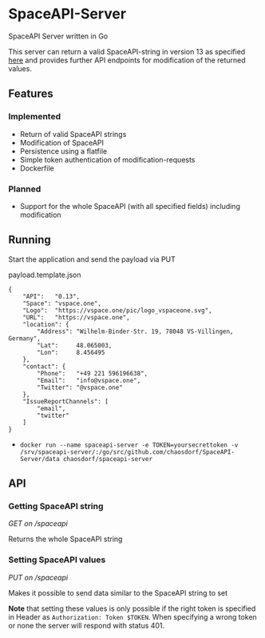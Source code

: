 # SpaceAPI-Server
SpaceAPI Server written in Go

This server can return a valid SpaceAPI-string in version 13 as specified 
[here](https://spacedirectory.org/pages/docs.html]) and provides further API endpoints for modification of the returned values.

## Features

### Implemented

*  Return of valid SpaceAPI strings
*  Modification of SpaceAPI
*  Persistence using a flatfile
*  Simple token authentication of modification-requests
*  Dockerfile

### Planned

*  Support for the whole SpaceAPI (with all specified fields) including modification

## Running

Start the application and send the payload via PUT 

payload.template.json
```
{
    "API":   "0.13",
    "Space": "vspace.one",
    "Logo":  "https://vspace.one/pic/logo_vspaceone.svg",
    "URL":   "https://vspace.one",
    "location": {
        "Address": "Wilhelm-Binder-Str. 19, 78048 VS-Villingen, Germany",
        "Lat":     48.065003,
        "Lon":     8.456495
    },
    "contact": {
        "Phone":   "+49 221 596196638",
        "Email":   "info@vspace.one",
        "Twitter": "@vspace.one"
    },
    "IssueReportChannels": [
        "email",
        "twitter"
    ]
}
```

* `docker run --name spaceapi-server -e TOKEN=yoursecrettoken -v /srv/spaceapi-server/:/go/src/github.com/chaosdorf/SpaceAPI-Server/data chaosdorf/spaceapi-server`

## API

### Getting SpaceAPI string

*GET on /spaceapi*  

Returns the whole SpaceAPI string

### Setting SpaceAPI values

*PUT on /spaceapi*

Makes it possible to send data similar to the SpaceAPI string to set 

**Note** that setting these values is only possible if the right token is specified in Header as `Authorization: Token $TOKEN`. When specifying a wrong token or none the server will respond with status 401.
